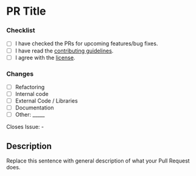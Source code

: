 # PR Title
### Checklist
<!--
  There are several guidelines you should follow in order for your
  Pull Request to be merged.
-->

- [ ] I have checked the PRs for upcoming features/bug fixes.
- [ ] I have read the [contributing guidelines](/CONTRIBUTING.md).
- [ ] I agree with the [license](/LICENSE).

<!--
  It is sometimes better to include more changes in a single commit. 
  If you find yourself having an overwhelming amount of commits, you
  can **rebase** your branch.
-->

### Changes
- [ ] Refactoring
- [ ] Internal code
- [ ] External Code / Libraries
- [ ] Documentation
- [ ] Other: \_____

Closes Issue: -

## Description
Replace this sentence with general description of what your Pull Request does.
